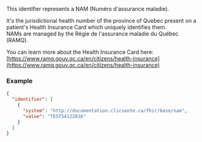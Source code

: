 This identifier represents a NAM (Numéro d'assurance maladie).

It's the jurisdictional health number of the province of Quebec present on a patient's Health Insurance Card which uniquely identifies them.  
NAMs are managed by the Régie de l'assurance maladie du Québec (RAMQ).

You can learn more about the Health Insurance Card here: [https://www.ramq.gouv.qc.ca/en/citizens/health-insurance](https://www.ramq.gouv.qc.ca/en/citizens/health-insurance)

### Example
```json
{
  "identifier": [
    {
      "system": "http://documentation.clicsante.ca/fhir/base/nam",
      "value": "TEST54122816"
    }
  ]
}
```
